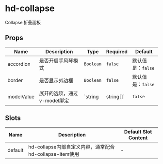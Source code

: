
# hd-collapse

Collapse 折叠面板

## Props

<!-- @vuese:hd-collapse:props:start -->
|Name|Description|Type|Required|Default|
|---|---|---|---|---|
|accordion|是否开启手风琴模式|`Boolean`|`false`|默认值是：`false`|
|border|是否显示外边框|`Boolean`|`false`|默认值是：`false`|
|modelValue|展开的选项，通过v-model绑定|`string | string[]`|`false`|默认值是：`-`|





## Slots

<!-- @vuese:hd-collapse:slots:start -->
|Name|Description|Default Slot Content|
|---|---|---|
|default|hd-collapse内部自定义内容，通常配合hd-collapse-item使用|-|

<!-- @vuese:hd-collapse:slots:end -->



